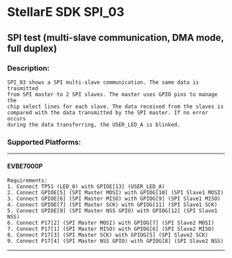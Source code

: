# StellarE SDK SPI_03

## SPI test (multi-slave communication, DMA mode, full duplex)

### Description: 
	SPI_03 shows a SPI multi-slave communication. The same data is trasmitted
	from SPI master to 2 SPI slaves. The master uses GPIO pins to manage the
	chip select lines for each slave. The data received from the slaves is
	compared with the data transmitted by the SPI master. If no error occurs
	during the data transferring, the USER_LED_A is blinked.
### Supported Platforms:
-----------------------------------------------------------
#### EVBE7000P
	Requirements:
	1. Connect TP51 (LED_0) with GPIOE[13] (USER_LED_A)
	2. Connect GPIOE[5] (SPI Master MOSI) with GPIOG[10] (SPI Slave1 MOSI)
	3. Connect GPIOE[6] (SPI Master MISO) with GPIOG[9] (SPI Slave1 MISO)
	4. Connect GPIOE[7] (SPI Master SCK) with GPIOG[11] (SPI Slave1 SCK)
	5. Connect GPIOE[9] (SPI Master NSS GPIO) with GPIOG[12] (SPI Slave1 NSS)
	6. Connect P17[2] (SPI Master MOSI) with GPIOG[7] (SPI Slave2 MOSI)
	7. Connect P17[1] (SPI Master MISO) with GPIOG[6] (SPI Slave2 MISO)
	8. Connect P17[3] (SPI Master SCK) with GPIOG[5] (SPI Slave2 SCK)
	9. Connect P17[4] (SPI Master NSS GPIO) with GPIOG[8] (SPI Slave2 NSS)
-----------------------------------------------------------